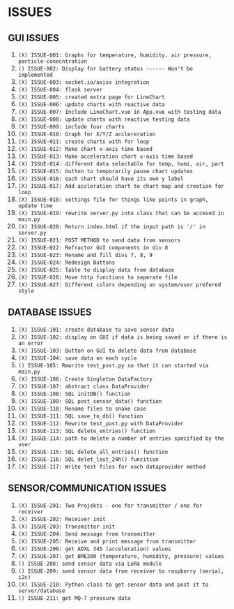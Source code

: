 # ISSUES

## GUI ISSUES
1. `(X) ISSUE-001: Graphs for temperature, humidity, air pressure, particle-conecntration `
1. `() ISSUE-002: Display for battery status ------ Won't be implemented`
1. `(X) ISSUE-003: socket.io/axios integration`
1. `(X) ISSUE-004: flask server`
1. `(X) ISSUE-005: created extra page for LineChart`
1. `(X) ISSUE-006: update charts with reactive data`
1. `(X) ISSUE-007: Include LineChart.vue in App.vue with testing data`
1. `(X) ISSUE-008: update charts with reactive testing data`
1. `(X) ISSUE-009: include four charts`
1. `(X) ISSUE-010: Graph for X/Y/Z acclereration`
1. `(X) ISSUE-011: create charts with for loop`
1. `(X) ISSUE-012: Make chart x-axis time based`
1. `(X) ISSUE-013: Make acceleration chart x-axis time based`
1. `(X) ISSUE-014: different data selectable for temp, humi, air, part`
1. `(X) ISSUE-015: button to temporarily pause chart updates`
1. `(X) ISSUE-016: each chart should have its own y label`
1. `(X) ISSUE-017: Add accleration chart to chart map and creation for loop`
1. `(X) ISSUE-018: settings file for things like points in graph, update time`
1. `(X) ISSUE-019: rewrite server.py into class that can be accesed in main.py`
1. `(X) ISSUE-020: Return index.html if the input path is '/' in server.py`
1. `(X) ISSUE-021: POST METHOD to send data from sensors`
1. `(X) ISSUE-022: Refractor GUI components in div 8`
1. `(X) ISSUE-023: Rename and fill divs 7, 8, 9`
1. `(X) ISSUE-024: Redesign Buttons`
1. `(X) ISSUE-025: Table to display data from database`
1. `(X) ISSUE-026: Move http functions to seperate file`
1. `(X) ISSUE-027: Different colors depending on system/user prefered style`

## DATABASE ISSUES
1. `(X) ISSUE-101: create database to save sensor data`
1. `(X) ISSUE-102: display on GUI if data is being saved or if there is an error`
1. `(X) ISSUE-103: Button on GUI to delete data from database`
1. `(X) ISSUE-104: save data on each cycle`
1. `() ISSUE-105: Rewrite test_post.py so that it can started via main.py`
1. `(X) ISSUE-106: Create Singleton DataFactory`
1. `(X) ISSUE-107: abstract class DataProvider`
1. `(X) ISSUE-108: SQL initDB() function`
1. `(X) ISSUE-109: SQL post_sensor_data() function`
1. `(X) ISSUE-110: Rename files to snake case`
1. `(X) ISSUE-111: SQL save_to_db() function`
1. `(X) ISSUE-112: Rewrite test_post.py with DataProvider`
1. `(X) ISSUE-113: SQL delete_entries() function`
1. `(X) ISSUE-114: path to delete a number of entries specified by the user`
1. `(X) ISSUE-115: SQL delete_all_entries() function`
1. `(X) ISSUE-116: SQL delet_last_24h() funcition`
1. `(X) ISSUE-117: Write test files for each dataprovider method`

## SENSOR/COMMUNICATION ISSUES
1. `(X) ISSUE-201: Two Projekts - one for transmitter / one for receiver`
1. `(X) ISSUE-202: Receiver init`
1. `(X) ISSUE-203: Transmitter init`
1. `(X) ISSUE-204: Send message from transmitter`
1. `(X) ISSUE-205: Receive and print message from transmitter`
1. `(X) ISSUE-206: get ADXL 345 (acceleration) values`
1. `(X) ISSUE-207: get BME280 (temperature, humidity, pressure) values`
1. `() ISSUE-208: send sensor data via LoRa module`
1. `() ISSUE-209: send sensor data from receiver to raspberry (serial, i2c)`
1. `(X) ISSUE-210: Python class to get sensor data and post it to server/database`
1. `() ISSUE-211: get MQ-7 pressure data`
